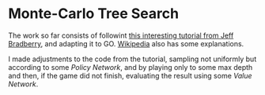 # Monte-Carlo Tree Search

The work so far consists of followint [this interesting tutorial from Jeff Bradberry](https://jeffbradberry.com/posts/2015/09/intro-to-monte-carlo-tree-search/), and adapting it to GO. [Wikipedia](https://en.wikipedia.org/wiki/Monte_Carlo_tree_search) also has some explanations.

I made adjustments to the code from the tutorial, sampling not uniformly but according to some *Policy Network*, and by playing only to some max depth and then, if the game did not finish, evaluating the result using some *Value Network*.